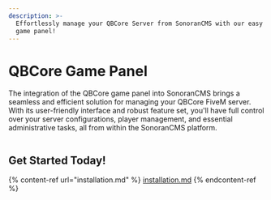 ```yaml
---
description: >-
  Effortlessly manage your QBCore Server from SonoranCMS with our easy to use
  game panel!
---
```


# QBCore Game Panel

The integration of the QBCore game panel into SonoranCMS brings a seamless and efficient solution for managing your QBCore FiveM server. With its user-friendly interface and robust feature set, you'll have full control over your server configurations, player management, and essential administrative tasks, all from within the SonoranCMS platform.

<figure><img src="https://cdn.upload.systems/uploads/H3Z8xKgS.png" alt=""><figcaption></figcaption></figure>

## Get Started Today!

{% content-ref url="installation.md" %}
[installation.md](installation.md)
{% endcontent-ref %}
